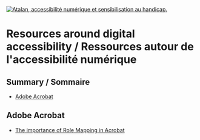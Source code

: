 [![Atalan, accessibilité numérique et sensibilisation au handicap.](http://www.atalan.fr/images/atalan.png)](http://www.atalan.fr/)

# Resources around digital accessibility / Ressources autour de l'accessibilité numérique

## Summary / Sommaire
* [Adobe Acrobat](https://github.com/atalan/a11y-resources/blob/master/resources.md#adobe-acrobat)

## Adobe Acrobat

* [The importance of Role Mapping in Acrobat](http://toto.com)
